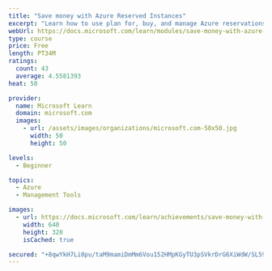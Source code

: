 ```yaml
---
title: "Save money with Azure Reserved Instances"
excerpt: "Learn how to use plan for, buy, and manage Azure reservations to save money."
webUrl: https://docs.microsoft.com/learn/modules/save-money-with-azure-reserved-instances/
type: course
price: Free
length: PT34M
ratings:
  count: 43
  average: 4.5581393
heat: 50

provider:
  name: Microsoft Learn
  domain: microsoft.com
  images:
    - url: /assets/images/organizations/microsoft.com-50x50.jpg
      width: 50
      height: 50

levels:
  - Beginner

topics:
  - Azure
  - Management Tools

images:
  - url: https://docs.microsoft.com/learn/achievements/save-money-with-azure-reservations-social.png
    width: 640
    height: 320
    isCached: true

secured: "+8qwYkH7Li0pu/taM9mamiDmMm6Vou152HMpKGyTU3pSVkrDrG6XiWdW/SL59cI/ICf6fjRdWKSUAg/iW4qoHri+/7Bo1g9Ma3rIqFxyAqC7+JS5MUnRjCcqmeLDWgQ+HsgYgXMcmlBzkGptZRbuehV/5wcfLjyQrGw+R83nrSGOhB9/wtKI1hZyF/sp8vSQuOjAPD/McJU6DabapEhBrNyit6fL3lmU6Ri7N86kuozYGQUMFH0FW/WRbML3iiTxrjgs+TZ0kfILN/hno85OQXWf+IZ8dVdPDJK0Tfgbv8eYO01xREWdEYhwGE+h8/Z1JF79xy6dtNqfqbXi6jl+2zyntxQDBAYj1xby9pHQD0NjL1Rlj9rH9/cSTdkP8jTx1V7bQJApumIkg1r/QUQYBVlXmLrTNu87MG9YQvdG0OE=;6DUPCKGvP5RIICuyaKi+yQ=="
---
```


